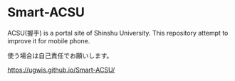 # Smart-ACSU
ACSU(握手) is a portal site of Shinshu University. This repository attempt to improve it for mobile phone.

使う場合は自己責任でお願いします。

https://ugwis.github.io/Smart-ACSU/
